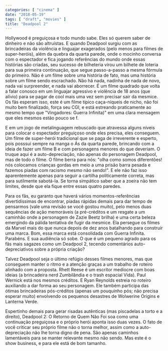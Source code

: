 ```yaml
---
categories: [ "cinema" ]
date: "2018-05-19"
tags: [ "draft", "movies" ]
title: "Deadpool 2"
---
```

Hollywood é preguiçosa e todo mundo sabe. Eles só querem saber
de dinheiro e não são altruístas. E quando Deadpool surgiu com
as brincadeiras da violência e linguajar exagerados (pelo menos para
filmes de super-heróis), além da quebra da quarta parede, onde o mocinho
conversa com o espectador e fica jogando referências do mundo onde essas
histórias são criadas, seu sucesso de bilheteria virou um bilhete
de loteria para sua primeira continuação, que segue passo-a-passo
a mesma fórmula do primeiro. Não é um filme sobre uma história de
fato, mas uma história sobre um filme sendo escrachado. Não há nada,
nadinha de nada de novo, nada vai surpreender, e nada vai aborrecer. É
um filme quadrado que volta a falar conosco em um linguajar agressivo e
violência de 18 anos (que alívio) para se pagar de cool mais uma vez sem
precisar sair da mesmice. Os fãs esperam isso, este é um filme típico
caça-níqueis de nicho, não foi muito bem finalizado, força seu CGI,
e está estreando praticamente ao mesmo tempo que "Vingadores: Guerra
Infinita)" em uma clara mensagem que eles mesmos estão pouco se f.

E em um jogo de metalinguagem rebuscado que atravessa alguns níveis para
colocar o espectador preguiçoso onde eles precisa, eles conseguem. Um
filme de super-herói tradicional que se paga de irreverente e esperto,
pois posssui sempre na manga o Ás da quarta parede, brincando com a ideia
de fazer um filme B e com personagens menores do que deveriam. O truque
aqui é a auto-depreciação, não apenas do personagem Deadpool, mas de
todo o filme. O filme berra para nós: "olha como somos diferentões! nós
colocamos crianças gordas em meio a uma prisão barra pesada e fazemos
piadas com racismo mesmo não sendo!". E ele não faz isso aparentemente
apenas para seguir a cartilha politicamente correta, mas para sutilmente
sabotá-la. Se torna simpático saber que a zoeira não tem limites,
desde que ela fique entre essas quatro paredes.

Para os fãs, eu garanto que haverá vários momentos-referências
divertidíssimas de encontrar, piadas rápidas demais para dar tempo de
pensarmos (vale uma revisão se você gostou muito), pelo menos duas
sequências de ação memoráveis (a pré-créditos e um resgate a um
caminhão onde a personagem de Zazie Beetz brilha) e uma certa beleza
emergindo da pálida tentativa de fugir da mesmice. Ela persegue os
filmes da Marvel mais do que nunca depois de dez anos batalhando para
construir uma marca. Bom, essa marca está consolidada com Guerra
Infinita. Parabéns. E sua audiência só sobe. O que é um pequeno
agrado para os fãs mais sagazes como um Deadpool 2, tecendo comentários
auto-depreciativos sobre a própria criação?

Talvez Deadpool seja o último refúgio desses filmes menores, mas que
conseguem manter o ritmo e a atenção graças a um trabalho de roteiro
alinhado com a proposta. Rhett Reese é um escritor medíocre com boas
ideias (a brincadeira nerd Zumbilândia e o trash espacial Vida). Paul
Wernick está nos mesmos créditos. E Ryan Reynolds estreia no roteiro
auxiliando a dar forma ao seu personagem. Ele também participa das
ótimas brincadeiras pós-créditos (apenas um pouquinho pós; não
precisa esperar muito) envolvendo os pequenos desastres de Wolwerine
Origins e Lanterna Verde.

Espertinho demais para gerar risadas autênticas (mas piscadelas a
torto e a direito), Deadpool 2: O Retorno de Quem Não Foi soa como uma
continuação preguiçosa e o próprio herói aponta isso duas vezes. O
fato de você criticar seu próprio filme não o torna melhor, assim como
a auto-depreciação não lhe torna digno de pena. São apenas caminhos
lamentáveis para se manter relevante mesmo não sendo. Mas este é o
show business, e para ele está de bom tamanho.
